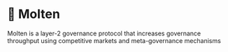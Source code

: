 # 🌋 Molten

Molten is a layer-2 governance protocol that increases governance throughput using competitive markets and meta-governance mechanisms